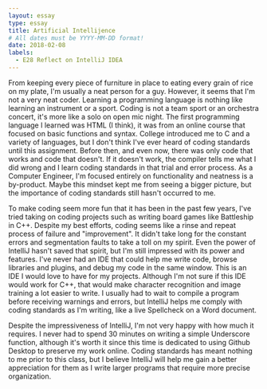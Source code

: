 ```yaml
---
layout: essay
type: essay
title: Artificial Intellijence
# All dates must be YYYY-MM-DD format!
date: 2018-02-08
labels:
  - E28 Reflect on IntelliJ IDEA
---
```


From keeping every piece of furniture in place to eating every grain of rice on my plate, I'm usually a neat person for a guy. However, it seems that I'm not a very neat coder. Learning a programming language is nothing like learning an instrument or a sport. Coding is not a team sport or an orchestra concert, it's more like a solo on open mic night. The first programming language I learned was HTML (I think), it was from an online course that focused on basic functions and syntax. College introduced me to C and a variety of languages, but I don't think I've ever heard of coding standards until this assignment. Before then, and even now, there was only code that works and code that doesn't. If it doesn't work, the compiler tells me what I did wrong and I learn coding standards in that trial and error process. As a Computer Engineer, I'm focused entirely on functionality and neatness is a by-product. Maybe this mindset kept me from seeing a bigger picture, but the importance of coding standards still hasn't occurred to me. 

To make coding seem more fun that it has been in the past few years, I've tried taking on coding projects such as writing board games like Battleship in C++. Despite my best efforts, coding seems like a rinse and repeat process of failure and "improvement". It didn't take long for the constant errors and segmentation faults to take a toll on my spirit. Even the power of IntelliJ hasn't saved that spirit, but I'm still impressed with its power and features. I've never had an IDE that could help me write code, browse libraries and plugins, and debug my code in the same window. This is an IDE I would love to have for my projects. Although I'm not sure if this IDE would work for C++, that would make character recognition and image training a lot easier to write. I usually had to wait to compile a program before receiving warnings and errors, but IntelliJ helps me comply with coding standards as I'm writing, like a live Spellcheck on a Word document. 

Despite the impressiveness of IntelliJ, I'm not very happy with how much it requires. I never had to spend 30 minutes on writing a simple Underscore function, although it's worth it since this time is dedicated to using Github Desktop to preserve my work online. Coding standards has meant nothing to me prior to this class, but I believe IntelliJ will help me gain a better appreciation for them as I write larger programs that require more precise organization.
